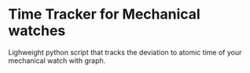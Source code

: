 # Time Tracker for Mechanical watches
Lighweight python script that tracks the deviation to atomic time of your mechanical watch with graph.
